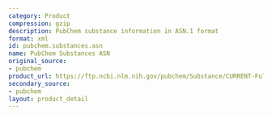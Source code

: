 ```yaml
---
category: Product
compression: gzip
description: PubChem substance information in ASN.1 format
format: xml
id: pubchem.substances.asn
name: PubChem Substances ASN
original_source:
- pubchem
product_url: https://ftp.ncbi.nlm.nih.gov/pubchem/Substance/CURRENT-Full/ASN/
secondary_source:
- pubchem
layout: product_detail
---
```

